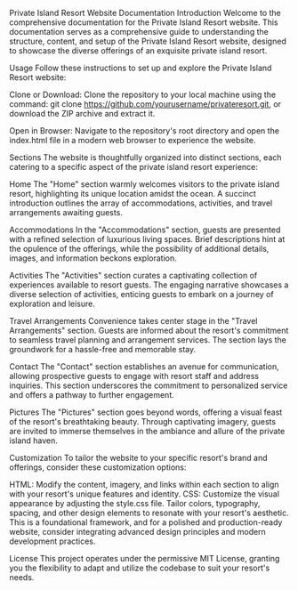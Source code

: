 Private Island Resort Website Documentation
Introduction
Welcome to the comprehensive documentation for the Private Island Resort website. This documentation serves as a comprehensive guide to understanding the structure, content, and setup of the Private Island Resort website, designed to showcase the diverse offerings of an exquisite private island resort.

Usage
Follow these instructions to set up and explore the Private Island Resort website:

Clone or Download: Clone the repository to your local machine using the command: git clone https://github.com/yourusername/privateresort.git, or download the ZIP archive and extract it.

Open in Browser: Navigate to the repository's root directory and open the index.html file in a modern web browser to experience the website.

Sections
The website is thoughtfully organized into distinct sections, each catering to a specific aspect of the private island resort experience:

Home
The "Home" section warmly welcomes visitors to the private island resort, highlighting its unique location amidst the ocean. A succinct introduction outlines the array of accommodations, activities, and travel arrangements awaiting guests.

Accommodations
In the "Accommodations" section, guests are presented with a refined selection of luxurious living spaces. Brief descriptions hint at the opulence of the offerings, while the possibility of additional details, images, and information beckons exploration.

Activities
The "Activities" section curates a captivating collection of experiences available to resort guests. The engaging narrative showcases a diverse selection of activities, enticing guests to embark on a journey of exploration and leisure.

Travel Arrangements
Convenience takes center stage in the "Travel Arrangements" section. Guests are informed about the resort's commitment to seamless travel planning and arrangement services. The section lays the groundwork for a hassle-free and memorable stay.

Contact
The "Contact" section establishes an avenue for communication, allowing prospective guests to engage with resort staff and address inquiries. This section underscores the commitment to personalized service and offers a pathway to further engagement.

Pictures
The "Pictures" section goes beyond words, offering a visual feast of the resort's breathtaking beauty. Through captivating imagery, guests are invited to immerse themselves in the ambiance and allure of the private island haven.

Customization
To tailor the website to your specific resort's brand and offerings, consider these customization options:

HTML: Modify the content, imagery, and links within each section to align with your resort's unique features and identity.
CSS: Customize the visual appearance by adjusting the style.css file. Tailor colors, typography, spacing, and other design elements to resonate with your resort's aesthetic.
This is a foundational framework, and for a polished and production-ready website, consider integrating advanced design principles and modern development practices.

License
This project operates under the permissive MIT License, granting you the flexibility to adapt and utilize the codebase to suit your resort's needs.
